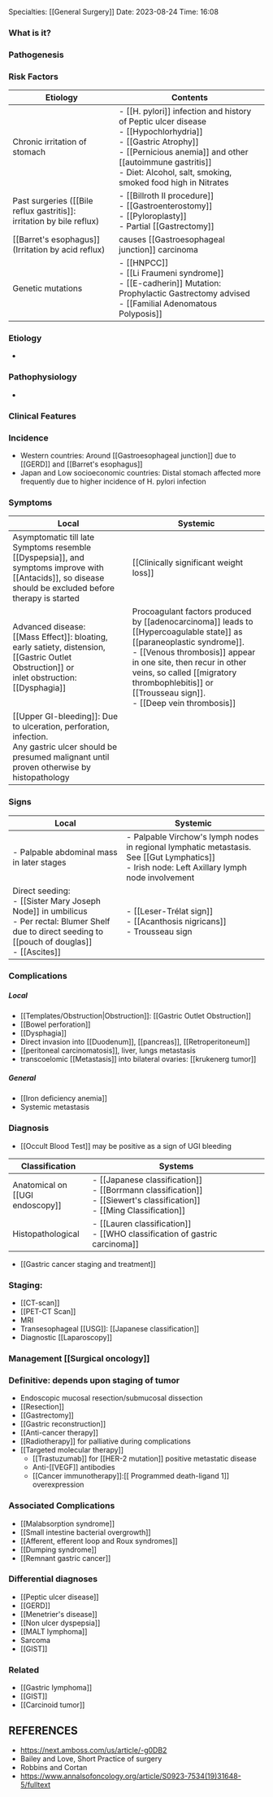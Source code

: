 
Specialties: [[General Surgery]]
Date: 2023-08-24
Time: 16:08 

### What is it?


### Pathogenesis
### Risk Factors

| **Etiology**                                                              | **Contents**                                                                                                                                                                                                                                     |
| ------------------------------------------------------------------------- | ------------------------------------------------------------------------------------------------------------------------------------------------------------------------------------------------------------------------------------------------ |
| Chronic irritation of stomach                                             | - [[H. pylori]] infection and history of Peptic ulcer disease<br>- [[Hypochlorhydria]]<br> - [[Gastric Atrophy]]<br> - [[Pernicious anemia]] and other [[autoimmune gastritis]]<br> - Diet: Alcohol, salt, smoking, smoked food high in Nitrates |
| Past surgeries ([[Bile reflux gastritis]]: <br>irritation by bile reflux) | - [[Billroth II procedure]] <br>- [[Gastroenterostomy]]<br>- [[Pyloroplasty]]<br>- Partial [[Gastrectomy]]                                                                                                                                       |
| [[Barret's esophagus]] (Irritation by acid reflux)                        | causes [[Gastroesophageal junction]] carcinoma<br>                                                                                                                                                                                               |
| Genetic mutations                                                         | - [[HNPCC]]<br>- [[Li Fraumeni syndrome]]<br>- [[E-cadherin]] Mutation: Prophylactic Gastrectomy advised<br>- [[Familial Adenomatous Polyposis]]                                                                                                 |


### Etiology
- 

### Pathophysiology
- 


### Clinical Features
### Incidence
- Western countries: Around [[Gastroesophageal junction]] due to [[GERD]] and [[Barret's esophagus]] 
- Japan and Low socioeconomic countries: Distal stomach affected more frequently due to higher incidence of H. pylori infection 

### Symptoms

| **Local**                                                                                                                                                     | **Systemic**                                                                                                                                                                                                                                                                                           |
| ------------------------------------------------------------------------------------------------------------------------------------------------------------- | ------------------------------------------------------------------------------------------------------------------------------------------------------------------------------------------------------------------------------------------------------------------------------------------------------ |
| Asymptomatic till late<br>Symptoms resemble [[Dyspepsia]], and symptoms improve with [[Antacids]], so disease should be excluded before therapy is started    | [[Clinically significant weight loss]]                                                                                                                                                                                                                                                                 |
| Advanced disease: <br>[[Mass Effect]]: bloating, early satiety, distension, [[Gastric Outlet Obstruction]] or <br>inlet obstruction: [[Dysphagia]]            | Procoagulant factors produced by [[adenocarcinoma]] leads to [[Hypercoagulable state]] as [[paraneoplastic syndrome]].<br>    - [[Venous thrombosis]] appear in one site, then recur in other veins, so called [[migratory thrombophlebitis]] or [[Trousseau sign]].<br>    - [[Deep vein thrombosis]] |
| [[Upper GI-bleeding]]: Due to ulceration, perforation, infection.<br> Any gastric ulcer should be presumed malignant until proven otherwise by histopathology |                                                                                                                                                                                                                                                                                                        |


### Signs

| **Local**                                                                                                                                                             | **Systemic**                                                                                                                                     |
| --------------------------------------------------------------------------------------------------------------------------------------------------------------------- | ------------------------------------------------------------------------------------------------------------------------------------------------ |
| - Palpable abdominal mass in later stages                                                                                                                             | - Palpable Virchow's lymph nodes in regional lymphatic metastasis. See [[Gut Lymphatics]]<br> - Irish node: Left Axillary lymph node involvement |
| Direct seeding: <br>   - [[Sister Mary Joseph Node]] in umbilicus<br>   - Per rectal: Blumer Shelf due to direct seeding to [[pouch of douglas]] <br>   - [[Ascites]] | - [[Leser-Trélat sign]]<br> - [[Acanthosis nigricans]]<br> - Trousseau sign                                                                     |

### Complications
##### Local
- [[Templates/Obstruction|Obstruction]]: [[Gastric Outlet Obstruction]] 
- [[Bowel perforation]] 
- [[Dysphagia]]
- Direct invasion into [[Duodenum]], [[pancreas]], [[Retroperitoneum]]
- [[peritoneal carcinomatosis]], liver, lungs metastasis
- transcoelomic [[Metastasis]] into bilateral ovaries: [[krukenerg tumor]]

##### General
- [[Iron deficiency anemia]] 
- Systemic metastasis


### Diagnosis
- [[Occult Blood Test]] may be positive as a sign of UGI bleeding

| Classification                      | Systems                                                                                                                         |
| ----------------------------------- | ------------------------------------------------------------------------------------------------------------------------------- |
| Anatomical on <br>[[UGI endoscopy]] | - [[Japanese classification]] <br>- [[Borrmann classification]]<br>- [[Siewert's classification]]<br> - [[Ming Classification]] |
| Histopathological                   | - [[Lauren classification]]<br> - [[WHO classification of gastric carcinoma]]                                                   |
- [[Gastric cancer staging and treatment]] 
### Staging: 
- [[CT-scan]]
- [[PET-CT Scan]] 
- MRI
- Transesophageal [[USG]]: [[Japanese classification]] 
- Diagnostic [[Laparoscopy]] 
### Management [[Surgical oncology]] 

### Definitive: depends upon staging of tumor
- Endoscopic mucosal resection/submucosal dissection
- [[Resection]] 
- [[Gastrectomy]]
- [[Gastric reconstruction]] 
- [[Anti-cancer therapy]] 
- [[Radiotherapy]] for palliative during complications 
- [[Targeted molecular therapy]] 
	- [[Trastuzumab]] for [[HER-2 mutation]] positive metastatic disease
	- Anti-[[VEGF]] antibodies
	- [[Cancer immunotherapy]]:[[ Programmed death-ligand 1]] overexpression

### Associated Complications
- [[Malabsorption syndrome]] 
- [[Small intestine bacterial overgrowth]] 
- [[Afferent, efferent loop and Roux syndromes]]
- [[Dumping syndrome]] 
- [[Remnant gastric cancer]] 

### Differential diagnoses
- [[Peptic ulcer disease]]
- [[GERD]]
- [[Menetrier's disease]]
- [[Non ulcer dyspepsia]]
- [[MALT lymphoma]]
- Sarcoma
- [[GIST]] 


### Related
- [[Gastric lymphoma]]
- [[GIST]] 
- [[Carcinoid tumor]]

## REFERENCES
- https://next.amboss.com/us/article/-g0DB2
- Bailey and Love, Short Practice of surgery
- Robbins and Cortan
- https://www.annalsofoncology.org/article/S0923-7534(19)31648-5/fulltext



